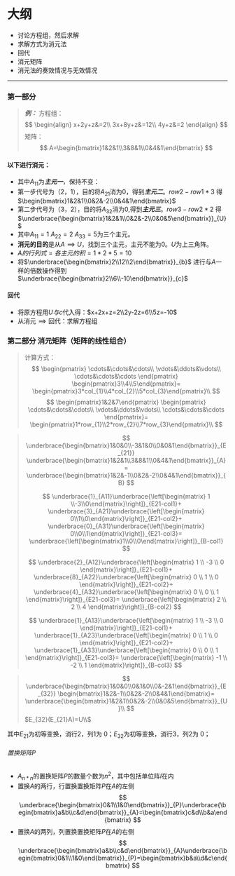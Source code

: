 # 大纲
- 讨论方程组，然后求解
- 求解方式为消元法
- 回代
- 消元矩阵
- 消元法的奏效情况与无效情况
---
### 第一部分
>***例：***
>方程组：
>$$
>\begin{align}
>    x+2y+z&=2\\
>    3x+8y+z&=12\\
>    4y+z&=2
>\end{align}
>$$
>  矩阵：
>$$
>A=\begin{bmatrix}1&2&1\\3&8&1\\0&4&1\end{bmatrix}
>$$
>

#### 以下进行消元：
- 其中$A_{11}$为***主元一***，保持不变：
- 第一步代号为（2，1），目的将$A_{21}$消为$0$，得到***主元二***。$row2-row1*3$ 得$\begin{bmatrix}1&2&1\\0&2&-2\\0&4&1\end{bmatrix}$
- 第二步代号为（3，2），目的将$A_{32}$消为$0$,得到***主元三***。$row3-row2*2$ 得$\underbrace{\begin{bmatrix}1&2&1\\0&2&-2\\0&0&5\end{bmatrix}}_{U}$
- 其中$A_{11}=1$ $A_{22}=2$ $A_{33}=5$为三个主元。
- **消元的目的**是从$A \implies U$，找到三个主元，主元不能为$0$。$U$为上三角阵。
- $A的行列式=各主元的积=1*2*5=10$  
- 将$\underbrace{\begin{bmatrix}2\\12\\2\end{bmatrix}}_{b}$ 进行与$A$一样的倍数操作得到$\underbrace{\begin{bmatrix}2\\6\\-10\end{bmatrix}}_{c}$ 
#### 回代
- 将原方程用$U与c$代入得：$x+2x+z=2\\2y-2z=6\\5z=-10$
- 从消元$\implies​$回代：求解方程组



### 第二部分 消元矩阵（矩阵的线性组合）
> 计算方式：
> $$
> \begin{pmatrix}
>     \cdots&\cdots&\cdots\\
>     \vdots&\ddots&\vdots\\
>     \cdots&\cdots&\cdots
> \end{pmatrix}
> \begin{pmatrix}3\\4\\5\end{pmatrix}=
> \begin{pmatrix}3*col_{1}\\4*col_{2}\\5*col_{3}\end{pmatrix}\\
> $$
> $$
> \begin{pmatrix}1&2&7\end{pmatrix}
> \begin{pmatrix}
>     \cdots&\cdots&\cdots\\
>     \vdots&\ddots&\vdots\\
>     \cdots&\cdots&\cdots
> \end{pmatrix}=
> \begin{pmatrix}1*row_{1}\\2*row_{2}\\7*row_{3}\end{pmatrix}\\
> $$
>

>$$
>\underbrace{\begin{bmatrix}1&0&0\\-3&1&0\\0&0&1\end{bmatrix}}_{E_{21}}
>\underbrace{\begin{bmatrix}1&2&1\\3&8&1\\0&4&1\end{bmatrix}}_{A}=
>\underbrace{\begin{bmatrix}1&2&-1\\0&2&-2\\0&4&1\end{bmatrix}}_{B}
>$$
>
>$$
>\underbrace{1}_{A11}\underbrace{\left[\begin{matrix} 1 \\-3\\0\end{matrix}\right]}_{E21-col1}+
>\underbrace{3}_{A21}\underbrace{\left[\begin{matrix} 0\\1\\0\end{matrix}\right]}_{E21-col2}+
>\underbrace{0}_{A31}\underbrace{\left[\begin{matrix} 0\\0\\1\end{matrix}\right]}_{E21-col3}=
>\underbrace{\left[\begin{matrix}1\\0\\0\end{matrix}\right]}_{B-col1}
>$$
>
>$$
>\underbrace{2}_{A12}\underbrace{\left[\begin{matrix} 1 \\ -3 \\ 0 \end{matrix}\right]}_{E21-col1}+
>\underbrace{8}_{A22}\underbrace{\left[\begin{matrix} 0 \\ 1 \\ 0 \end{matrix}\right]}_{E21-col2}+
>\underbrace{4}_{A32}\underbrace{\left[\begin{matrix} 0 \\ 0 \\ 1 \end{matrix}\right]}_{E21-col3}=
>\underbrace{\left[\begin{matrix} 2 \\ 2 \\ 4 \end{matrix}\right]}_{B-col2}
>$$
>
>$$
>\underbrace{1}_{A13}\underbrace{\left[\begin{matrix} 1 \\ -3 \\ 0 \end{matrix}\right]}_{E21-col1}+
>\underbrace{1}_{A23}\underbrace{\left[\begin{matrix} 0 \\ 1 \\ 0 \end{matrix}\right]}_{E21-col2}+
>\underbrace{1}_{A33}\underbrace{\left[\begin{matrix} 0 \\ 0 \\ 1 \end{matrix}\right]}_{E21-col3}=
>\underbrace{\left[\begin{matrix} -1 \\ -2 \\ 1 \end{matrix}\right]}_{B-col3}
>$$
>
>

>$$
>\underbrace{\begin{bmatrix}1&0&0\\0&1&0\\0&-2&1\end{bmatrix}}_{E_{32}}
>\begin{bmatrix}1&2&-1\\0&2&-2\\0&4&1\end{bmatrix}=
>\underbrace{\begin{bmatrix}1&2&1\\0&2&-2\\0&0&5\end{bmatrix}}_{U}\\
>$$
>$E_{32}(E_{21}A)=U\\$

其中$E_{21}$为初等变换，消行$2$，列$1$为 $0$；$E_{32}$为初等变换，消行$3$，列$2$为 $0$；

###### 置换矩阵$P$
- $A_{n*n}$的置换矩阵$P$的数量个数为$n^2$，其中包括单位阵$I$在内
- 置换$A$的两行，行置换置换矩阵$P$在$A$的左侧
$$
\underbrace{\begin{bmatrix}0&1\\1&0\end{bmatrix}}_{P}\underbrace{\begin{bmatrix}a&b\\c&d\end{bmatrix}}_{A}=\begin{bmatrix}c&d\\b&a\end{bmatrix}
$$
- 置换$A$的两列，列置换置换矩阵$P$在$A$的右侧
  $$
  \underbrace{\begin{bmatrix}a&b\\c&d\end{bmatrix}}_{A}\underbrace{\begin{bmatrix}0&1\\1&0\end{bmatrix}}_{P}=\begin{bmatrix}b&a\\d&c\end{bmatrix}
  $$










